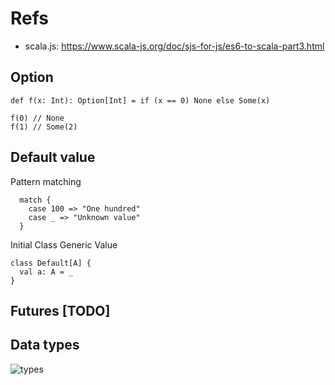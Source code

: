 # Refs

- scala.js: https://www.scala-js.org/doc/sjs-for-js/es6-to-scala-part3.html


## Option

```
def f(x: Int): Option[Int] = if (x == 0) None else Some(x)

f(0) // None
f(1) // Some(2)

```

## Default value

Pattern matching
```
  match {
    case 100 => "One hundred"
    case _ => "Unknown value" 
  }
```

Initial Class Generic Value
```
class Default[A] {
  val a: A = _
}
```


## Futures [TODO]

## Data types

![types](https://i.stack.imgur.com/2fjoA.png)
